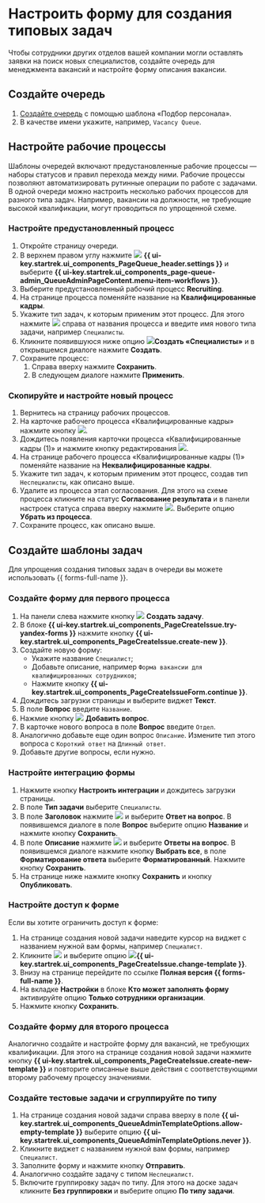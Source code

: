 # Настроить форму для создания типовых задач

Чтобы сотрудники других отделов вашей компании могли оставлять заявки на поиск новых специалистов, создайте очередь для менеджмента вакансий и настройте форму описания вакансии.

## Создайте очередь

1. [Создайте очередь](manager/create-queue.md) с помощью шаблона «Подбор персонала». 
1. В качестве имени укажите, например, `Vacancy Queue`.

## Настройте рабочие процессы

Шаблоны очередей включают предустановленные рабочие процессы — наборы статусов и правил перехода между ними. Рабочие процессы позволяют автоматизировать рутинные операции по работе с задачами.
В одной очереди можно настроить несколько рабочих процессов для разного типа задач. Например, вакансии на должности, не требующие высокой квалификации, могут проводиться по упрощенной схеме.

### Настройте предустановленный процесс

1. Откройте страницу очереди.
1. В верхнем правом углу нажмите ![](../_assets/tracker/svg/settings-old.svg) **{{ ui-key.startrek.ui_components_PageQueue_header.settings }}** и выберите **{{ ui-key.startrek.ui_components_page-queue-admin_QueueAdminPageContent.menu-item-workflows }}**.
1. Выберите предустановленный рабочий процесс **Recruiting**.
1. На странице процесса поменяйте название на **Квалифицированные кадры**.
1. Укажите тип задач, к которым применим этот процесс. Для этого нажмите ![](../_assets/tracker/svg/icon-add.svg) справа от названия процесса и введите имя нового типа задачи, например `Специалисты`.
1. Кликните появившуюся ниже опцию ![](../_assets/tracker/svg/icon-add.svg)**Создать «Специалисты»** и в открывшемся диалоге нажмите **Создать**.
1. Сохраните процесс:
	1. Справа вверху нажмите **Сохранить**.
	1. В следующем диалоге нажмите **Применить**.

### Скопируйте и настройте новый процесс

1. Вернитесь на страницу рабочих процессов.
1. На карточке рабочего процесса «Квалифицированные кадры» нажмите кнопку ![](../_assets/tracker/button-copy.png).
1. Дождитесь появления карточки процесса «Квалифицированные кадры (1)» и нажмите кнопку редактирования ![](../_assets/tracker/button-edit.png).
1. На странице рабочего процесса «Квалифицированные кадры (1)» поменяйте название на **Неквалифицированные кадры**. 
1. Укажите тип задач, к которым применим этот процесс, создав тип `Неспециалисты`, как описано выше.
1. Удалите из процесса этап согласования. Для этого на схеме процесса кликните на статус **Согласование результата** и в панели настроек статуса справа вверху нажмите ![](../_assets/tracker/svg/actions.svg). Выберите опцию **Убрать из процесса**.
1. Сохраните процесс, как описано выше.

## Создайте шаблоны задач

Для упрощения создания типовых задач в очереди вы можете использовать {{ forms-full-name }}.

### Создайте форму для первого процесса

1. На панели слева нажмите кнопку ![](../_assets/tracker/svg/icon-add.svg) **Создать задачу**.
1. В блоке **{{ ui-key.startrek.ui_components_PageCreateIssue.try-yandex-forms }}** нажмите кнопку **{{ ui-key.startrek.ui_components_PageCreateIssue.create-new }}**.
1. Создайте новую форму:
	* Укажите название `Специалист`;
	* Добавьте описание, например `Форма вакансии для квалифицированных сотрудников`;
	* Нажмите кнопку **{{ ui-key.startrek.ui_components_PageCreateIssueForm.continue }}**.
1. Дождитесь загрузки страницы и выберите виджет **Текст**.
1. В поле **Вопрос** введите `Название`.
1. Нажмие кнопку ![](../_assets/tracker/svg/icon-add.svg) **Добавить вопрос**.
1. В карточке нового вопроса в поле **Вопрос** введите `Отдел`.
1. Аналогично добавьте еще один вопрос `Описание`. Измените тип этого вопроса с `Короткий ответ` на `Длинный ответ`.
1. Добавьте другие вопросы, если нужно.

### Настройте интеграцию формы

1. Нажмите кнопку **Настроить интеграции** и дождитесь загрузки страницы.
1. В поле **Тип задачи** выберите `Специалисты`.
1. В поле **Заголовок** нажмите ![](../_assets/tracker/svg/icon-add.svg) и выберите **Ответ на вопрос**. В появившемся диалоге в поле **Вопрос** выберите опцию **Название** и нажмите кнопку **Сохранить**.
1. В поле **Описание** нажмите ![](../_assets/tracker/svg/icon-add.svg) и выберите **Ответы на вопрос**. В появившемся диалоге нажмите кнопку **Выбрать все**, в поле **Форматирование ответа** выберите **Форматированный**. Нажмите кнопку **Сохранить**.
1. На странице ниже нажмите кнопку **Сохранить** и кнопку **Опубликовать**.

### Настройте доступ к форме

Если вы хотите ограничить доступ к форме:

1. На странице создания новой задачи наведите курсор на виджет с названием нужной вам формы, например `Специалист`.
1. Кликните ![](../_assets/tracker/svg/actions.svg) и выберите опцию ![](../_assets/tracker/icon-edit.png)**{{ ui-key.startrek.ui_components_PageCreateIssue.change-template }}**.
1. Внизу на странице перейдите по ссылке **Полная версия {{ forms-full-name }}**.
1. На вкладке **Настройки** в блоке **Кто может заполнять форму** активируйте опцию **Только сотрудники организации**.
1. Нажмите кнопку **Сохранить**.

### Создайте форму для второго процесса

Аналогично создайте и настройте форму для вакансий, не требующих квалификации. 
Для этого на странице создания новой задачи нажмите кнопку **{{ ui-key.startrek.ui_components_PageCreateIssue.create-new-template }}** и повторите описанные выше действия с соответствующими второму рабочему процессу значениями.

### Создайте тестовые задачи и сгруппируйте по типу

1. На странице создания новой задачи справа вверху в поле **{{ ui-key.startrek.ui_components_QueueAdminTemplateOptions.allow-empty-template }}** выберите опцию **{{ ui-key.startrek.ui_components_QueueAdminTemplateOptions.never }}**.
1. Кликните виджет с названием нужной вам формы, например `Специалист`.
1. Заполните форму и нажмите кнопку **Отправить**.
1. Аналогично создайте задачу с типом `Неспециалист`.
1. Включите группировку задач по типу. Для этого на доске задач кликните **Без группировки** и выберите опцию **По типу задачи**. 

